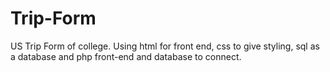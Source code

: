 # Trip-Form
US Trip Form  of college. Using html for front end, css to give styling, sql as a database and php front-end and database to connect.  
